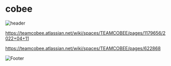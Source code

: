 # cobee
![header](https://capsule-render.vercel.app/api?type=waving&color=timeGradient&height=300&section=header&text=SONSU%20&fontSize=90)

https://teamcobee.atlassian.net/wiki/spaces/TEAMCOBEE/pages/1179656/2022+04+11

https://teamcobee.atlassian.net/wiki/spaces/TEAMCOBEE/pages/622868

![Footer](https://capsule-render.vercel.app/api?type=waving&color=timeGradient&height=200&section=footer)
